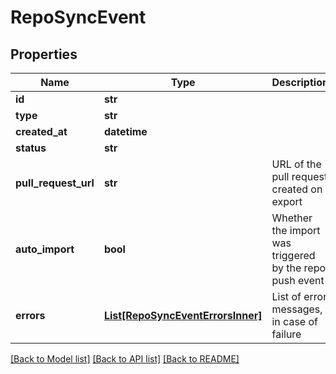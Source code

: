 # RepoSyncEvent

## Properties
Name | Type | Description | Notes
------------ | ------------- | ------------- | -------------
**id** | **str** |  | [optional] 
**type** | **str** |  | [optional] 
**created_at** | **datetime** |  | [optional] 
**status** | **str** |  | [optional] 
**pull_request_url** | **str** | URL of the pull request created on export | [optional] 
**auto_import** | **bool** | Whether the import was triggered by the repo push event | [optional] 
**errors** | [**List[RepoSyncEventErrorsInner]**](RepoSyncEventErrorsInner.md) | List of error messages, in case of failure | [optional] 

[[Back to Model list]](../README.md#documentation-for-models) [[Back to API list]](../README.md#documentation-for-api-endpoints) [[Back to README]](../README.md)


